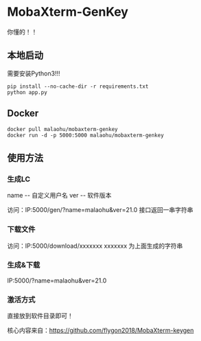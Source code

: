 # MobaXterm-GenKey
你懂的！！

## 本地启动
需要安装Python3!!!
```
pip install --no-cache-dir -r requirements.txt
python app.py
```

## Docker
```
docker pull malaohu/mobaxterm-genkey
docker run -d -p 5000:5000 malaohu/mobaxterm-genkey
```


## 使用方法
### 生成LC

name -- 自定义用户名
ver  -- 软件版本

访问：IP:5000/gen/?name=malaohu&ver=21.0
接口返回一串字符串

### 下载文件
访问：IP:5000/download/xxxxxxx
xxxxxxx 为上面生成的字符串

### 生成&下载
IP:5000/?name=malaohu&ver=21.0

### 激活方式
直接放到软件目录即可！



核心内容来自：https://github.com/flygon2018/MobaXterm-keygen
